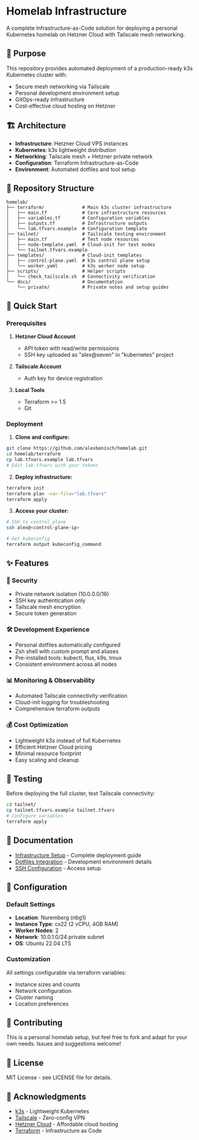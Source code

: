 # Homelab Infrastructure

A complete Infrastructure-as-Code solution for deploying a personal Kubernetes homelab on Hetzner Cloud with Tailscale mesh networking.

## 🎯 Purpose

This repository provides automated deployment of a production-ready k3s Kubernetes cluster with:
- Secure mesh networking via Tailscale
- Personal development environment setup
- GitOps-ready infrastructure
- Cost-effective cloud hosting on Hetzner

## 🏗️ Architecture

- **Infrastructure**: Hetzner Cloud VPS instances
- **Kubernetes**: k3s lightweight distribution
- **Networking**: Tailscale mesh + Hetzner private network
- **Configuration**: Terraform Infrastructure-as-Code
- **Environment**: Automated dotfiles and tool setup

## 📁 Repository Structure

```
homelab/
├── terraform/              # Main k3s cluster infrastructure
│   ├── main.tf             # Core infrastructure resources
│   ├── variables.tf        # Configuration variables
│   ├── outputs.tf          # Infrastructure outputs
│   └── lab.tfvars.example  # Configuration template
├── tailnet/                # Tailscale testing environment
│   ├── main.tf             # Test node resources  
│   ├── node-template.yaml  # Cloud-init for test nodes
│   └── tailnet.tfvars.example
├── templates/              # Cloud-init templates
│   ├── control-plane.yaml  # k3s control plane setup
│   └── worker.yaml         # k3s worker node setup
├── scripts/                # Helper scripts
│   └── check_tailscale.sh  # Connectivity verification
└── docs/                   # Documentation
    └── private/            # Private notes and setup guides
```

## 🚀 Quick Start

### Prerequisites

1. **Hetzner Cloud Account**
   - API token with read/write permissions
   - SSH key uploaded as "alex@seven" in "kubernetes" project

2. **Tailscale Account**
   - Auth key for device registration

3. **Local Tools**
   - Terraform >= 1.5
   - Git

### Deployment

1. **Clone and configure:**
```bash
git clone https://github.com/alexbenisch/homelab.git
cd homelab/terraform
cp lab.tfvars.example lab.tfvars
# Edit lab.tfvars with your tokens
```

2. **Deploy infrastructure:**
```bash
terraform init
terraform plan -var-file="lab.tfvars"
terraform apply
```

3. **Access your cluster:**
```bash
# SSH to control plane
ssh alex@<control-plane-ip>

# Get kubeconfig
terraform output kubeconfig_command
```

## ✨ Features

### 🔐 Security
- Private network isolation (10.0.0.0/16)
- SSH key authentication only
- Tailscale mesh encryption
- Secure token generation

### 🛠️ Development Experience
- Personal dotfiles automatically configured
- Zsh shell with custom prompt and aliases
- Pre-installed tools: kubectl, flux, k9s, tmux
- Consistent environment across all nodes

### 📊 Monitoring & Observability
- Automated Tailscale connectivity verification
- Cloud-init logging for troubleshooting
- Comprehensive terraform outputs

### 💰 Cost Optimization
- Lightweight k3s instead of full Kubernetes
- Efficient Hetzner Cloud pricing
- Minimal resource footprint
- Easy scaling and cleanup

## 🧪 Testing

Before deploying the full cluster, test Tailscale connectivity:

```bash
cd tailnet/
cp tailnet.tfvars.example tailnet.tfvars
# Configure variables
terraform apply
```

## 📖 Documentation

- [Infrastructure Setup](docs/private/terraform_setup.md) - Complete deployment guide
- [Dotfiles Integration](docs/private/dotfiles_integration.md) - Development environment details
- [SSH Configuration](docs/private/ssh_key_configuration.md) - Access setup

## 🔧 Configuration

### Default Settings
- **Location**: Nuremberg (nbg1)
- **Instance Type**: cx22 (2 vCPU, 4GB RAM)
- **Worker Nodes**: 2
- **Network**: 10.0.1.0/24 private subnet
- **OS**: Ubuntu 22.04 LTS

### Customization
All settings configurable via terraform variables:
- Instance sizes and counts
- Network configuration
- Cluster naming
- Location preferences

## 🤝 Contributing

This is a personal homelab setup, but feel free to fork and adapt for your own needs. Issues and suggestions welcome!

## 📄 License

MIT License - see LICENSE file for details.

## 🙏 Acknowledgments

- [k3s](https://k3s.io/) - Lightweight Kubernetes
- [Tailscale](https://tailscale.com/) - Zero-config VPN
- [Hetzner Cloud](https://www.hetzner.com/cloud) - Affordable cloud hosting
- [Terraform](https://terraform.io/) - Infrastructure as Code